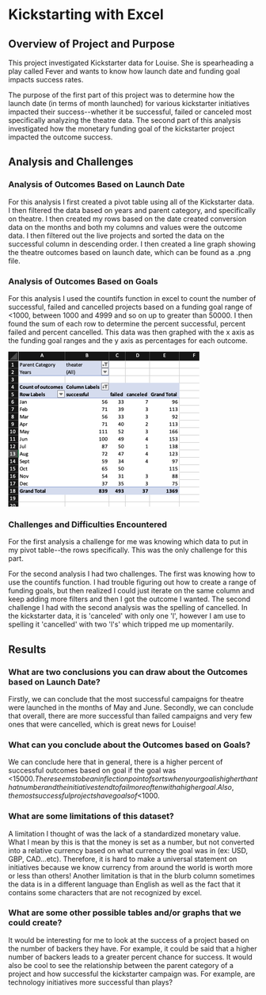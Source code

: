 # Kickstarting with Excel

## Overview of Project and Purpose

This project investigated Kickstarter data for Louise. She is spearheading a play called Fever and wants to know how launch date and funding goal impacts success rates. 

The purpose of the first part of this project was to determine how the launch date (in terms of month launched) for various kickstarter initiatives impacted their success--whether it be successful, failed or canceled most specifically analyzing the theatre data. The second part of this analysis investigated how the monetary funding goal of the kickstarter project impacted the outcome success. 

## Analysis and Challenges

### Analysis of Outcomes Based on Launch Date

For this analysis I first created a pivot table using all of the Kickstarter data. I then filtered the data based on years and parent category, and specifically on theatre. I then created my rows based on the date created conversion data on the months and both my columns and values were the outcome data. I then filtered out the live projects and sorted the data on the successful column in descending order. I then created a line graph showing the theatre outcomes based on launch date, which can be found as a .png file. 


### Analysis of Outcomes Based on Goals

For this analysis I used the countifs function in excel to count the number of successful, failed and cancelled projects based on a funding goal range of <1000, between 1000 and 4999 and so on up to greater than 50000. I then found the sum of each row to determine the percent successful, percent failed and percent cancelled. This data was then graphed with the x axis as the funding goal ranges and the y axis as percentages for each outcome.


![Image](Analysis_3.png)



### Challenges and Difficulties Encountered

For the first analysis a challenge for me was knowing which data to put in my pivot table--the rows specifically. This was the only challenge for this part. 

For the second analysis I had two challenges. The first was knowing how to use the countifs function. I had trouble figuring out how to create a range of funding goals, but then realized I could just iterate on the same column and keep adding more filters and then I got the outcome I wanted. 
The second challenge I had with the second analysis was the spelling of cancelled. In the kickstarter data, it is 'canceled' with only one 'l', however I am use to spelling it 'cancelled' with two 'l's' which tripped me up momentarily. 

## Results

### What are two conclusions you can draw about the Outcomes based on Launch Date?

Firstly, we can conclude that the most successful campaigns for theatre were launched in the months of May and June. Secondly, we can conclude that overall, there are more successful than failed campaigns and very few ones that were cancelled, which is great news for Louise! 

### What can you conclude about the Outcomes based on Goals?

We can conclude here that in general, there is a higher percent of successful outcomes based on goal if the goal was <$15000. There seems to be an inflection point of sorts when your goal is higher than that number and the initiatives tend to fail more often with a higher goal. Also, the most successful projects have goals of <$1000.

### What are some limitations of this dataset?

A limitation I thought of was the lack of a standardized monetary value. What I mean by this is that the money is set as a number, but not converted into a relative currency based on what currency the goal was in (ex: USD, GBP, CAD...etc). Therefore, it is hard to make a universal statement on initiatives because we know currency from around the world is worth more or less than others! 
Another limitation is that in the blurb column sometimes the data is in a different language than English as well as the fact that it contains some characters that are not recognized by excel. 

### What are some other possible tables and/or graphs that we could create?

It would be interesting for me to look at the success of a project based on the number of backers they have. For example, it could be said that a higher number of backers leads to a greater percent chance for success. 
It would also be cool to see the relationship between the parent category of a project and how successful the kickstarter campaign was. For example, are technology initiatives more successful than plays? 
